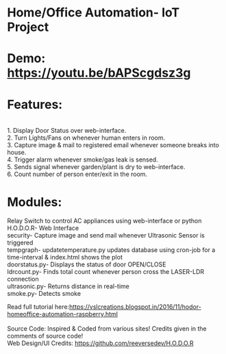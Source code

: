 # Home/Office Automation- IoT Project
# Demo: https://youtu.be/bAPScgdsz3g
# Features:
</br>
1. Display Door Status over web-interface.</br>
2. Turn Lights/Fans on whenever human enters in room.</br>
3. Capture image & mail to registered email whenever someone breaks into house.</br>
4. Trigger alarm whenever smoke/gas leak is sensed.</br>
5. Sends signal whenever garden/plant is dry to web-interface.</br>
6. Count number of person enter/exit in the room.

# Modules: </br>
Relay Switch to control AC appliances using web-interface or python</br>
H.O.D.O.R- Web Interface</br>
security- Capture image and send mail whenever Ultrasonic Sensor is triggered</br>
tempgraph- updatetemperature.py updates database using cron-job for a time-interval & index.html shows the plot</br>
doorstatus.py- Displays the status of door OPEN/CLOSE</br>
ldrcount.py- Finds total count whenever person cross the LASER-LDR connection</br>
ultrasonic.py- Returns distance in real-time</br>
smoke.py- Detects smoke</br>

Read full tutorial here:https://vslcreations.blogspot.in/2016/11/hodor-homeoffice-automation-raspberry.html
</br></br>
Source Code: Inspired & Coded from various sites! Credits given in the comments of source code!</br>
Web Design/UI Credits: https://github.com/reeversedev/H.O.D.O.R

